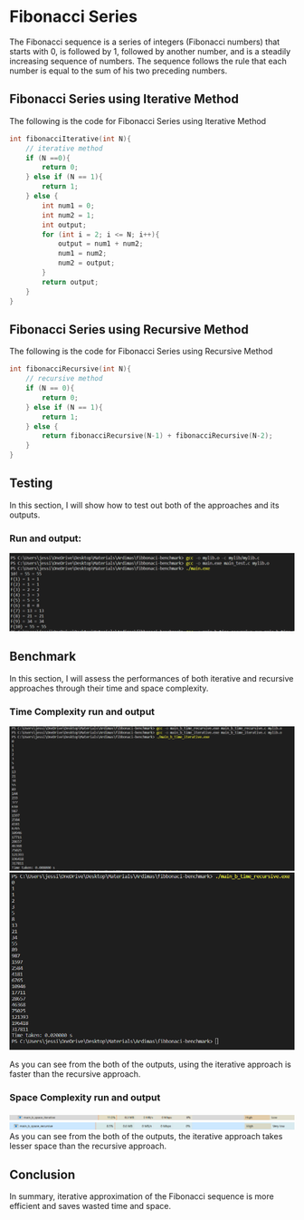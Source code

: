 # Fibonacci Series
The Fibonacci sequence is a series of integers (Fibonacci numbers) that starts with 0, is followed by 1, followed by another number, and is a steadily increasing sequence of numbers. The sequence follows the rule that each number is equal to the sum of his two preceding numbers.

## Fibonacci Series using Iterative Method
The following is the code for Fibonacci Series using Iterative Method

```c
int fibonacciIterative(int N){
    // iterative method
    if (N ==0){
        return 0;
    } else if (N == 1){
        return 1;
    } else {
        int num1 = 0;
        int num2 = 1;
        int output;
        for (int i = 2; i <= N; i++){
            output = num1 + num2;
            num1 = num2;
            num2 = output;
        }
        return output;
    }
}
```

## Fibonacci Series using Recursive Method
The following is the code for Fibonacci Series using Recursive Method

``` c
int fibonacciRecursive(int N){
    // recursive method
    if (N == 0){
        return 0;
    } else if (N == 1){
        return 1;
    } else {
        return fibonacciRecursive(N-1) + fibonacciRecursive(N-2);
    }
}
```

## Testing
In this section, I will show how to test out both of the approaches and its outputs.

### Run and output:
![Space N = 1000](image/idunno.png)

## Benchmark
In this section, I will assess the performances of both iterative and recursive approaches through their time and space complexity.

### Time Complexity run and output
![Space N = 1000](image/iterative.png)
![Space N = 1000](image/recursive.png)

As you can see from the both of the outputs, using the iterative approach is faster than the recursive approach.

### Space Complexity run and output
![Space N = 1000](image/space_iterative.png)
![Space N = 1000](image/space_recursive.png)
As you can see from the both of the outputs, the iterative approach takes lesser space than the recursive approach.

## Conclusion
In summary, iterative approximation of the Fibonacci sequence is more efficient and saves wasted time and space.